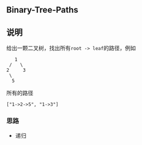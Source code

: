 ## Binary-Tree-Paths

## 说明

给出一颗二叉树，找出所有`root -> leaf`的路径，例如

```
   1
 /   \
2     3
 \
  5
```

所有的路径

```
["1->2->5", "1->3"]
```

### 思路

- 递归